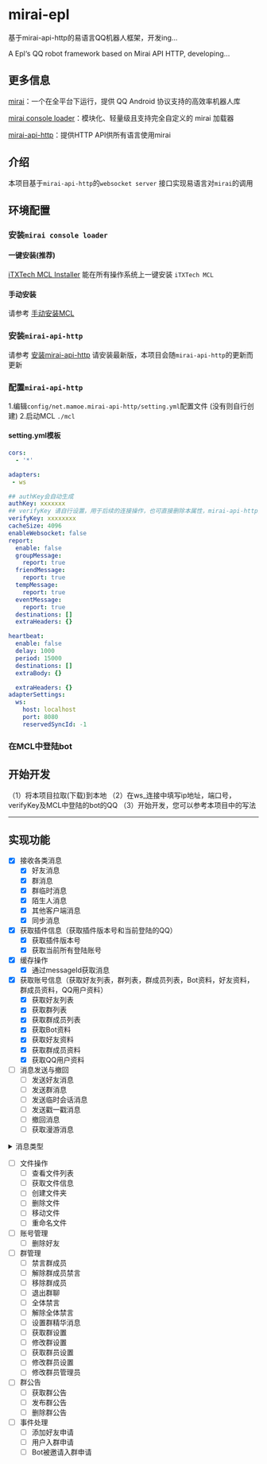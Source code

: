 # mirai-epl
基于mirai-api-http的易语言QQ机器人框架，开发ing...

A Epl‘s QQ robot framework based on Mirai API HTTP, developing...

## 更多信息
[mirai](https://github.com/mamoe/mirai)：一个在全平台下运行，提供 QQ Android 协议支持的高效率机器人库

[mirai console loader](https://github.com/iTXTech/mirai-console-loader)：模块化、轻量级且支持完全自定义的 mirai 加载器

[mirai-api-http](https://github.com/project-mirai/mirai-api-http)：提供HTTP API供所有语言使用mirai

## 介绍
  本项目基于`mirai-api-http`的`websocket server` 接口实现易语言对`mirai`的调用
## 环境配置

### 安装`mirai console loader`

  #### 一键安装(推荐)

[iTXTech MCL Installer](https://github.com/iTXTech/mcl-installer) 能在所有操作系统上一键安装 `iTXTech MCL`
  #### 手动安装

请参考 [手动安装MCL](https://github.com/iTXTech/mirai-console-loader#%E6%89%8B%E5%8A%A8%E5%AE%89%E8%A3%85)
### 安装`mirai-api-http`

请参考 [安装mirai-api-http](https://github.com/project-mirai/mirai-api-http#%E5%AE%89%E8%A3%85mirai-api-http)
  请安装最新版，本项目会随`mirai-api-http`的更新而更新
### 配置`mirai-api-http`

  1.编辑`config/net.mamoe.mirai-api-http/setting.yml`配置文件 (没有则自行创建)
  2.启动MCL `./mcl`
#### setting.yml模板

```yaml
cors: 
  - '*'

adapters:
 - ws

## authKey会自动生成
authKey: xxxxxxx
## verifyKey 请自行设置，用于后续的连接操作，也可直接删除本属性，mirai-api-http会自主生成，若删除请在mcl启动时记录verifyKey
verifyKey: xxxxxxxx
cacheSize: 4096
enableWebsocket: false
report: 
  enable: false
  groupMessage: 
    report: true
  friendMessage: 
    report: true
  tempMessage: 
    report: true
  eventMessage: 
    report: true
  destinations: []
  extraHeaders: {}

heartbeat: 
  enable: false
  delay: 1000
  period: 15000
  destinations: []
  extraBody: {}

  extraHeaders: {}
adapterSettings:
  ws:
    host: localhost
    port: 8080
    reservedSyncId: -1
```
### 在MCL中登陆bot

## 开始开发
（1）将本项目拉取(下载)到本地
（2）在ws_连接中填写ip地址，端口号，verifyKey及MCL中登陆的bot的QQ
（3）开始开发，您可以参考本项目中的写法
***
## 实现功能
- [x] 接收各类消息
  - [x] 好友消息
  - [x] 群消息
  - [x] 群临时消息
  - [x] 陌生人消息
  - [x] 其他客户端消息
  - [x] 同步消息
- [X] 获取插件信息（获取插件版本号和当前登陆的QQ）
  - [x] 获取插件版本号
  - [x] 获取当前所有登陆账号
- [X] 缓存操作
  - [x] 通过messageId获取消息
- [X] 获取账号信息（获取好友列表，群列表，群成员列表，Bot资料，好友资料，群成员资料，QQ用户资料）
  - [x] 获取好友列表
  - [x] 获取群列表
  - [x] 获取群成员列表
  - [x] 获取Bot资料
  - [x] 获取好友资料
  - [x] 获取群成员资料
  - [x] 获取QQ用户资料
- [ ] 消息发送与撤回
  - [ ] 发送好友消息
  - [ ] 发送群消息
  - [ ] 发送临时会话消息
  - [ ] 发送戳一戳消息
  - [ ] 撤回消息
  - [ ] 获取漫游消息

<details>
<summary>消息类型</summary>

  - 引用回复
  - @
  - @全体成员
  - QQ表情
  - 文字
  - 图片
  - 闪照
  - 语音
  - Xml
  - Json
  - App
  - 戳一戳
  - 骰子
  - 商城表情
  - 音乐分享
  - 转发消息
  - 文件
  - MiraiCode
</details>

- [ ] 文件操作
  - [ ] 查看文件列表
  - [ ] 获取文件信息
  - [ ] 创建文件夹
  - [ ] 删除文件
  - [ ] 移动文件
  - [ ] 重命名文件
- [ ] 账号管理
  - [ ] 删除好友
- [ ] 群管理
  - [ ] 禁言群成员
  - [ ] 解除群成员禁言
  - [ ] 移除群成员
  - [ ] 退出群聊
  - [ ] 全体禁言
  - [ ] 解除全体禁言
  - [ ] 设置群精华消息
  - [ ] 获取群设置
  - [ ] 修改群设置
  - [ ] 获取群员设置
  - [ ] 修改群员设置
  - [ ] 修改群员管理员
- [ ] 群公告
  - [ ] 获取群公告
  - [ ] 发布群公告
  - [ ] 删除群公告
- [ ] 事件处理
  - [ ] 添加好友申请
  - [ ] 用户入群申请
  - [ ] Bot被邀请入群申请
